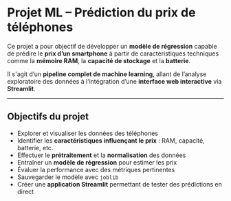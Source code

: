 # Projet ML – Prédiction du prix de téléphones

Ce projet a pour objectif de développer un **modèle de régression** capable de prédire le **prix d’un smartphone** à partir de caractéristiques techniques comme la **mémoire RAM**, la **capacité de stockage** et la **batterie**.

Il s'agit d’un **pipeline complet de machine learning**, allant de l’analyse exploratoire des données à l’intégration d’une **interface web interactive** via **Streamlit**.

---

## Objectifs du projet

- Explorer et visualiser les données des téléphones
- Identifier les **caractéristiques influençant le prix** : RAM, capacité, batterie, etc.
- Effectuer le **prétraitement** et la **normalisation** des données
- Entraîner un **modèle de régression** pour estimer les prix
- Évaluer la performance avec des métriques pertinentes
- Sauvegarder le modèle avec `joblib`
- Créer une **application Streamlit** permettant de tester des prédictions en direct



